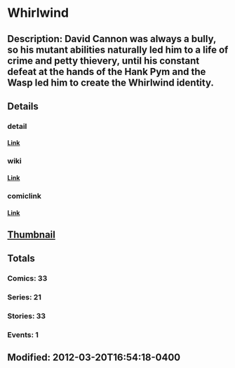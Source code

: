 # Whirlwind
## Description: David Cannon was always a bully, so his mutant abilities naturally led him to a life of crime and petty thievery, until his constant defeat at the hands of the Hank Pym and the Wasp led him to create the Whirlwind identity.
## Details
### detail
#### [Link](http://marvel.com/characters/2550/whirlwind?utm_campaign=apiRef&utm_source=225578a89fc76f3d20fbffda5d17a88d)
### wiki
#### [Link](http://marvel.com/universe/Whirlwind_%28David_Cannon%29?utm_campaign=apiRef&utm_source=225578a89fc76f3d20fbffda5d17a88d)
### comiclink
#### [Link](http://marvel.com/comics/characters/1010348/whirlwind?utm_campaign=apiRef&utm_source=225578a89fc76f3d20fbffda5d17a88d)
## [Thumbnail](http://i.annihil.us/u/prod/marvel/i/mg/3/a0/4c7c643e59215.jpg)
## Totals
### Comics: 33
### Series: 21
### Stories: 33
### Events: 1
## Modified: 2012-03-20T16:54:18-0400